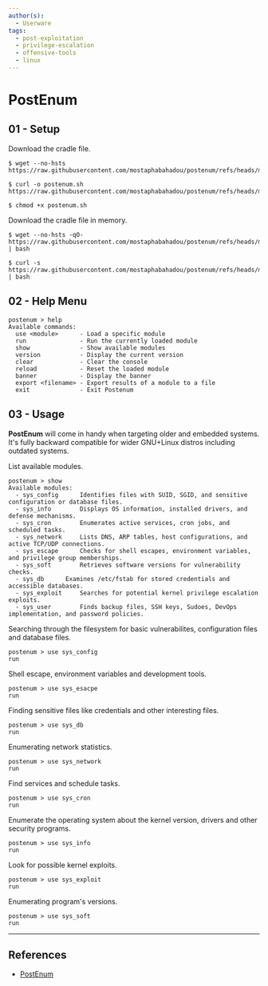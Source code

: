 ```yaml
---
author(s):
  - Userware
tags:
  - post-exploitation
  - privilege-escalation
  - offensive-tools
  - linux
---
```

# PostEnum

## 01 - Setup

Download the cradle file.

```
$ wget --no-hsts https://raw.githubusercontent.com/mostaphabahadou/postenum/refs/heads/master/postenum.sh

$ curl -o postenum.sh https://raw.githubusercontent.com/mostaphabahadou/postenum/refs/heads/master/postenum.sh

$ chmod +x postenum.sh
```

Download the cradle file in memory.

```
$ wget --no-hsts -qO- https://raw.githubusercontent.com/mostaphabahadou/postenum/refs/heads/master/postenum.sh | bash

$ curl -s https://raw.githubusercontent.com/mostaphabahadou/postenum/refs/heads/master/postenum.sh | bash
```

## 02 - Help Menu

```
postenum > help
Available commands:
  use <module>      - Load a specific module
  run               - Run the currently loaded module
  show              - Show available modules
  version           - Display the current version
  clear             - Clear the console
  reload            - Reset the loaded module
  banner            - Display the banner
  export <filename> - Export results of a module to a file
  exit              - Exit Postenum
```

## 03 - Usage

**PostEnum** will come in handy when targeting older and embedded systems. It's fully backward compatible for wider GNU+Linux distros including outdated systems.

List available modules.

```
postenum > show
Available modules:
  - sys_config		Identifies files with SUID, SGID, and sensitive configuration or database files.
  - sys_info		Displays OS information, installed drivers, and defense mechanisms.
  - sys_cron		Enumerates active services, cron jobs, and scheduled tasks.
  - sys_network		Lists DNS, ARP tables, host configurations, and active TCP/UDP connections.
  - sys_escape		Checks for shell escapes, environment variables, and privilege group memberships.
  - sys_soft		Retrieves software versions for vulnerability checks.
  - sys_db		Examines /etc/fstab for stored credentials and accessible databases.
  - sys_exploit		Searches for potential kernel privilege escalation exploits.
  - sys_user		Finds backup files, SSH keys, Sudoes, DevOps implementation, and password policies.
```

Searching through the filesystem for basic vulnerabilites, configuration files and database files.

```
postenum > use sys_config
run
```

Shell escape, environment variables and development tools.

```
postenum > use sys_esacpe
run
```

Finding sensitive files like credentials and other interesting files.

```
postenum > use sys_db
run
```

Enumerating network statistics.

```
postenum > use sys_network
run
```

Find services and schedule tasks.

```
postenum > use sys_cron
run
```

Enumerate the operating system about the kernel version, drivers and other security programs.

```
postenum > use sys_info
run
```

Look for possible kernel exploits.

```
postenum > use sys_exploit
run
```

Enumerating program's versions.

```
postenum > use sys_soft
run
```

---
## References

- [PostEnum](https://github.com/mostaphabahadou/postenum)